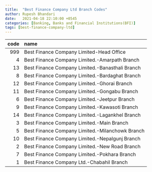 ```yaml
---
title:  "Best Finance Company Ltd Branch Codes"
author: Rupesh Bhandari
date:   2021-04-18 22:10:00 +0545
categories: [Banking, Banks and Financial Institutions(BFI)]
tags: [best-finance-company-ltd]
---
```


|   code | name                                            |
|-------:|:------------------------------------------------|
|    999 | Best Finance Company Limited-Head Office        |
|      4 | Best Finance Company Limited.-Amarpath Branch   |
|     13 | Best Finance Company Limited.-Banasthali Branch |
|      8 | Best Finance Company Limited.-Bardaghat Branch  |
|     12 | Best Finance Company Limited.-Ghorai Branch     |
|     11 | Best Finance Company Limited.-Gongabu Branch    |
|      6 | Best Finance Company Limited.-Jeetpur Branch    |
|      9 | Best Finance Company Limited.-Kawasoti Branch   |
|     14 | Best Finance Company Limited.-Lagankhel Branch  |
|      3 | Best Finance Company Limited.-Main Branch       |
|      5 | Best Finance Company Limited.-Milanchowk Branch |
|     10 | Best Finance Company Limited.-Nepalgunj Branch  |
|      2 | Best Finance Company Limited.-New Road Branch   |
|      7 | Best Finance Company Limited.-Pokhara Branch    |
|      1 | Best Finance Company Ltd.-Chabahil Branch       |
